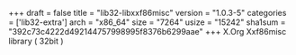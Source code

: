 +++
draft = false
title = "lib32-libxxf86misc"
version = "1.0.3-5"
categories = ['lib32-extra']
arch = "x86_64"
size = "7264"
usize = "15242"
sha1sum = "392c73c4222d492144757998995f8376b6299aae"
+++
X.Org Xxf86misc library ( 32bit )